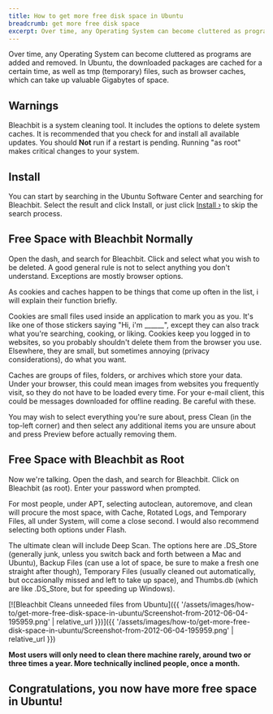 ```yaml
---
title: How to get more free disk space in Ubuntu
breadcrumb: get more free disk space
excerpt: Over time, any Operating System can become cluttered as programs are added and removed. In Ubuntu, the downloaded packages are cached for a certain time, as well as tmp (temporary) files, such as browser caches, which can take up valuable Gigabytes of space.
---
```


Over time, any Operating System can become cluttered as programs are added and removed. In Ubuntu, the downloaded packages are cached for a certain time, as well as <span class="box">tmp</span> (temporary) files, such as browser caches, which can take up valuable Gigabytes of space.

## Warnings

Bleachbit is a system cleaning tool. It includes the options to delete system caches. It is recommended that you check for and install all available updates. You should **Not** run if a restart is pending. Running "as root" makes critical changes to your system.

## Install

You can start by searching in the <span class="box">Ubuntu Software Center</span> and searching for <span class="box">Bleachbit</span>. Select the result and click <span class="box">Install</span>, or just click [Install &rsaquo;](apt://bleachbit) to skip the search process.

## Free Space with Bleachbit Normally

Open the dash, and search for <span class="box">Bleachbit</span>. Click and select what you wish to be deleted. A good general rule is not to select anything you don't understand. Exceptions are mostly browser options.

As cookies and caches happen to be things that come up often in the list, i will explain their function briefly.

Cookies are small files used inside an application to mark you as you. It's like one of those stickers saying "Hi, i'm ______", except they can also track what you're searching, cooking, or liking. Cookies keep you logged in to websites, so you probably shouldn't delete them from the browser you use. Elsewhere, they are small, but sometimes annoying (privacy considerations), do what you want.

Caches are groups of files, folders, or archives which store your data. Under your browser, this could mean images from websites you frequently visit, so they do not have to be loaded every time. For your e-mail client, this could be messages downloaded for offline reading. Be careful with these.

You may wish to select everything you're sure about, press <span class="box">Clean</span> (in the top-left corner) and then select any additional items you are unsure about and press <span class="box">Preview</span> before actually removing them.

## Free Space with Bleachbit as Root

Now we're talking. Open the dash, and search for <span class="box">Bleachbit</span>. Click on <span class="box">Bleachbit (as root)</span>. Enter your password when prompted.

For most people, under <span class="box">APT</span>, selecting <span class="box">autoclean</span>, <span class="box">autoremove</span>, and <span class="box">clean</span> will procure the most space, with <span class="box">Cache</span>, <span class="box">Rotated Logs</span>, and <span class="box">Temporary Files</span>, all under <span class="box">System</span>, will come a close second. I would also recommend selecting both options under <span class="box">Flash</span>.

The ultimate clean will include <span class="box">Deep Scan</span>. The options here are <span class="box">.DS_Store</span> (generally junk, unless you switch back and forth between a Mac and Ubuntu), <span class="box">Backup Files</span> (can use a lot of space, be sure to make a fresh one straight after though), <span class="box">Temporary Files</span> (usually cleaned out automatically, but occasionally missed and left to take up space), and <span class="box">Thumbs.db</span> (which are like .DS_Store, but for speeding up Windows).

[![Bleachbit Cleans unneeded files from Ubuntu]({{ '/assets/images/how-to/get-more-free-disk-space-in-ubuntu/Screenshot-from-2012-06-04-195959.png' | relative_url }})]({{ '/assets/images/how-to/get-more-free-disk-space-in-ubuntu/Screenshot-from-2012-06-04-195959.png' | relative_url }})

**Most users will only need to clean there machine rarely, around two or three times a year. More technically inclined people, once a month.**

## Congratulations, you now have more free space in Ubuntu!
